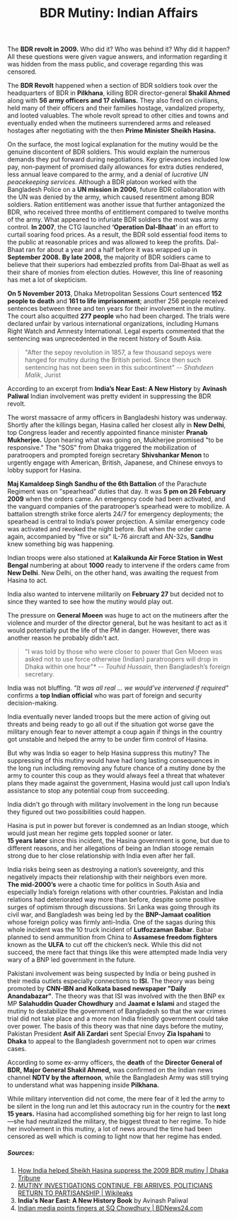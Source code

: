﻿---
layout: post  
title: "BDR Mutiny: Indian Affairs"  
authors: [ ayan ]  
categories: [ Geopolitics, Military ]  
tags: [India]  
image: assets/images/posts/bdr-1.webp
---

The **BDR revolt in 2009.** Who did it? Who was behind it? Why did it happen?  
All these questions were given vague answers, and information regarding it was hidden from the mass public, and coverage regarding this was censored.

The **BDR Revolt** happened when a section of BDR soldiers took over the headquarters of BDR in **Pilkhana**, killing BDR director-general **Shakil Ahmed** along with **56 army officers and 17 civilians.** They also fired on civilians, held many of their officers and their families hostage, vandalized property, and looted valuables. The whole revolt spread to other cities and towns and eventually ended when the mutineers surrendered arms and released hostages after negotiating with the then **Prime Minister Sheikh Hasina.**

On the surface, the most logical explanation for the mutiny would be the genuine discontent of BDR soldiers. This would explain the numerous demands they put forward during negotiations. Key grievances included low pay, non-payment of promised daily allowances for extra duties rendered, less annual leave compared to the army, and a denial of *lucrative UN peacekeeping services.* Although a BDR platoon worked with the Bangladesh Police on a **UN mission in 2006**, future BDR collaboration with the UN was denied by the army, which caused resentment among BDR soldiers. Ration entitlement was another issue that further antagonized the BDR, who received three months of entitlement compared to twelve months of the army. What appeared to infuriate BDR soldiers the most was army control. **In 2007**, the CTG launched **‘Operation Dal-Bhaat’** in an effort to curtail soaring food prices. As a result, the BDR sold essential food items to the public at reasonable prices and was allowed to keep the profits. Dal-Bhaat ran for about a year and a half before it was wrapped up in **September 2008.** **By late 2008,** the majority of BDR soldiers came to believe that their superiors had embezzled profits from Dal-Bhaat as well as their share of monies from election duties. However, this line of reasoning has met a lot of skepticism.

**On 5 November 2013**, Dhaka Metropolitan Sessions Court sentenced **152 people to death** and **161 to life imprisonment**; another 256 people received sentences between three and ten years for their involvement in the mutiny. The court also acquitted **277 people** who had been charged. The trials were declared unfair by various international organizations, including Humans Right Watch and Amnesty International. Legal experts commented that the sentencing was unprecedented in the recent history of South Asia. 
> "After the sepoy revolution in 1857, a few thousand sepoys were hanged for mutiny during the British period. Since then such sentencing has not been seen in this subcontinent"
> -- <cite>Shahdeen Malik</cite>, Jurist

According to an excerpt from **India’s Near East: A New History** by **Avinash Paliwal** Indian involvement was pretty evident in suppressing the BDR revolt.

The worst massacre of army officers in Bangladeshi history was underway. Shortly after the killings began, Hasina called her closest ally in **New Delhi**, top Congress leader and recently appointed finance minister **Pranab Mukherjee.** Upon hearing what was going on, Mukherjee promised "to be responsive." The "SOS" from Dhaka triggered the mobilization of paratroopers and prompted foreign secretary **Shivshankar Menon** to urgently engage with American, British, Japanese, and Chinese envoys to lobby support for Hasina.

**Maj Kamaldeep Singh Sandhu of the 6th Battalion** of the Parachute Regiment was on "spearhead" duties that day. It was **5 pm on 26 February 2009** when the orders came. An emergency code had been activated, and the vanguard companies of the paratrooper’s spearhead were to mobilize. A battalion strength strike force alerts 24/7 for emergency deployments; the spearhead is central to India’s power projection. A similar emergency code was activated and revoked the night before. But when the order came again, accompanied by "five or six" IL-76 aircraft and AN-32s, **Sandhu** knew something big was happening.

Indian troops were also stationed at **Kalaikunda Air Force Station in West Bengal** numbering at about **1000** ready to intervene if the orders came from **New Delhi**. New Delhi, on the other hand, was awaiting the request from Hasina to act.

India also wanted to intervene militarily on **February 27** but decided not to since they wanted to see how the mutiny would play out.

The pressure on **General Moeen** was huge to act on the mutineers after the violence and murder of the director general, but he was hesitant to act as it would potentially put the life of the PM in danger. However, there was another reason he probably didn't act.

> "I was told by those who were closer to power that Gen Moeen was asked not to use force otherwise (Indian) paratroopers will drop in Dhaka within one hour"*
> -- <cite>Touhid Hussain</cite>, then Bangladesh’s foreign secretary. 

India was not bluffing. *"It was all real … we would’ve intervened if required"* confirms a **top Indian official** who was part of foreign and security decision-making.

India eventually never landed troops but the mere action of giving out threats and being ready to go all out if the situation got worse gave the military enough fear to never attempt a coup again if things in the country got unstable and helped the army to be under firm control of Hasina.

But why was India so eager to help Hasina suppress this mutiny? The suppressing of this mutiny would have had long lasting consequences in the long run including removing any future chance of a mutiny done by the army to counter this coup as they would always feel a threat that whatever plans they made against the government, Hasina would just call upon India’s assistance to stop any potential coup from succeeding.

India didn't go through with military involvement in the long run because they figured out two possibilities could happen.

Hasina is put in power but forever is condemned as an Indian stooge, which would just mean her regime gets toppled sooner or later.  
**15 years later** since this incident, the Hasina government is gone, but due to different reasons, and her allegations of being an Indian stooge remain strong due to her close relationship with India even after her fall.

India risks being seen as destroying a nation’s sovereignty, and this negatively impacts their relationship with their neighbors even more.  
**The mid-2000’s** were a chaotic time for politics in South Asia and especially India’s foreign relations with other countries. Pakistan and India relations had deteriorated way more than before, despite some positive surges of optimism through discussions. Sri Lanka was going through its civil war, and Bangladesh was being led by the **BNP-Jamaat coalition** whose foreign policy was firmly anti-India. One of the sagas during this whole incident was the 10 truck incident of **Lutfozzaman Babar**. Babar planned to send ammunition from China to **Assamese freedom fighters** known as the **ULFA** to cut off the chicken’s neck. While this did not succeed, the mere fact that things like this were attempted made India very wary of a BNP led government in the future.

Pakistani involvement was being suspected by India or being pushed in their media outlets especially connections to **ISI.** The theory was being promoted by **CNN-IBN and Kolkata based newspaper "Daily Anandabazar"**. The theory was that ISI was involved with the then BNP ex MP **Salahuddin Quader Chowdhury** and **Jaamat e Islami** and staged the mutiny to destabilize the government of Bangladesh so that the war crimes trial did not take place and a more non India friendly government could take over power. The basis of this theory was that nine days before the mutiny, Pakistan President **Asif Ali Zardari** sent Special Envoy **Zia Ispahani** to **Dhaka** to appeal to the Bangladesh government not to open war crimes cases.

According to some ex-army officers, the **death** of the **Director General of BDR, Major General Shakil Ahmed,** was confirmed on the Indian news channel **NDTV by the afternoon**, while the Bangladesh Army was still trying to understand what was happening inside **Pilkhana.**

While military intervention did not come, the mere fear of it led the army to be silent in the long run and let this autocracy run in the country for the **next 15 years.** Hasina had accomplished something big for her reign to last long—she had neutralized the military, the biggest threat to her regime. To hide her involvement in this mutiny, a lot of news around the time had been censored as well which is coming to light now that her regime has ended.

##### Sources:  
1. [How India helped Sheikh Hasina suppress the 2009 BDR mutiny \| Dhaka Tribune](https://www.dhakatribune.com/world/south-asia/355110/how-india-helped-sheikh-hasina-suppress-the-2009)  
2. [MUTINY INVESTIGATIONS CONTINUE, FBI ARRIVES, POLITICIANS RETURN TO PARTISANSHIP \| Wikileaks](https://wikileaks.org/plusd/cables/09DHAKA254_a.html)  
3. **India's Near East: A New History Book** by Avinash Paliwal
4. [Indian media points fingers at SQ Chowdhury \| BDNews24.com](https://bdnews24.com/bangladesh/indian-media-points-fingers-at-sq-chowdhury)